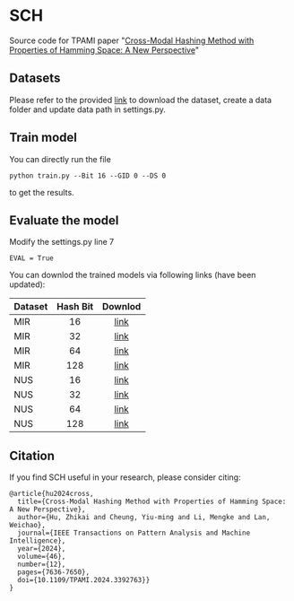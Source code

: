 # SCH
Source code for TPAMI paper "[Cross-Modal Hashing Method with Properties of Hamming Space: A New Perspective](https://ieeexplore.ieee.org/document/10506992/)"

## Datasets
Please refer to the provided [link](https://github.com/jiangqy/DCMH-CVPR2017/tree/master/DCMH_tensorflow/DCMH_tensorflow) to download the dataset, create a data folder and update data path in settings.py.

## Train model

You can directly run the file 
```
python train.py --Bit 16 --GID 0 --DS 0
```
to get the results.

## Evaluate the model

Modify the settings.py line 7
```
EVAL = True
```

You can downlod the trained models via following links (have been updated):

| Dataset | Hash Bit | Downlod |
| :-- | :--: | :--: |
| MIR | 16 | [link](https://lifehkbueduhk-my.sharepoint.com/:u:/g/personal/20481446_life_hkbu_edu_hk/EZKBGl3D-sxHiEWSDPFt_aMB8qNdueWAVlSqif0eIlD2SQ?e=GBUwiT) |
| MIR | 32 | [link](https://lifehkbueduhk-my.sharepoint.com/:u:/g/personal/20481446_life_hkbu_edu_hk/EQNW4xO59cJArBApgqXP80gBHd-IfAikre5O8-cqbvC_kw?e=86Eq2D) |
| MIR | 64 | [link](https://lifehkbueduhk-my.sharepoint.com/:u:/g/personal/20481446_life_hkbu_edu_hk/EQDAoKNVoXRDscnPEhvRZvIBmgKyrsdV0QnRrqN8KzVD_Q?e=EvpsYV) |
| MIR | 128 | [link](https://lifehkbueduhk-my.sharepoint.com/:u:/g/personal/20481446_life_hkbu_edu_hk/EbKID3jFq1RGiiiAwJYRCIEBtItd0t9dA2r8nVv7iM8pZQ?e=ZNiE60) |
| NUS | 16 | [link](https://lifehkbueduhk-my.sharepoint.com/:u:/g/personal/20481446_life_hkbu_edu_hk/EU-nBOz5rCpKs9Df9JHhhbABr1u-7RXhaxRH6OtABPOiSA?e=nCFLF1) |
| NUS | 32 | [link](https://lifehkbueduhk-my.sharepoint.com/:u:/g/personal/20481446_life_hkbu_edu_hk/EWp3d2dGaihHquexIes01CUBrVoVGPyAfnR9PEO8RXpOKw?e=bMRpD7) |
| NUS | 64 | [link](https://lifehkbueduhk-my.sharepoint.com/:u:/g/personal/20481446_life_hkbu_edu_hk/EQEF3zFiFLVJi85KpwrzE48BSNn1wj6spRuvJtS1ujLpwA?e=0BbbMW) |
| NUS | 128 | [link](https://lifehkbueduhk-my.sharepoint.com/:u:/g/personal/20481446_life_hkbu_edu_hk/Edx0u9xWrrFBnRzqo_aHOUgBlrmxAQ8tiMQTOfA1uJQgqg?e=dkL0gD) |

## Citation
If you find SCH useful in your research, please consider citing:

```
@article{hu2024cross,
  title={Cross-Modal Hashing Method with Properties of Hamming Space: A New Perspective},
  author={Hu, Zhikai and Cheung, Yiu-ming and Li, Mengke and Lan, Weichao},
  journal={IEEE Transactions on Pattern Analysis and Machine Intelligence},
  year={2024},
  volume={46},
  number={12},
  pages={7636-7650},
  doi={10.1109/TPAMI.2024.3392763}}
}
```

